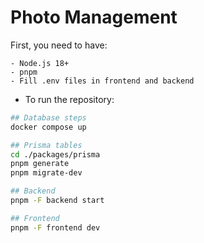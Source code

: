 # Photo Management

First, you need to have:
```
- Node.js 18+
- pnpm
- Fill .env files in frontend and backend
```

- To run the repository:

```bash
## Database steps
docker compose up

## Prisma tables
cd ./packages/prisma
pnpm generate
pnpm migrate-dev

## Backend
pnpm -F backend start

## Frontend
pnpm -F frontend dev
```
